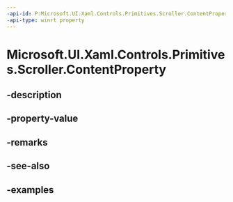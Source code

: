 ```yaml
---
-api-id: P:Microsoft.UI.Xaml.Controls.Primitives.Scroller.ContentProperty
-api-type: winrt property
---
```


# Microsoft.UI.Xaml.Controls.Primitives.Scroller.ContentProperty

<!--
public static Microsoft.UI.Xaml.DependencyProperty ContentProperty { get; }
-->


## -description

## -property-value

## -remarks

## -see-also

## -examples


